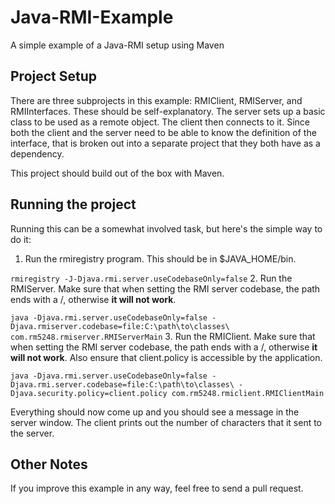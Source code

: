 # Java-RMI-Example
A simple example of a Java-RMI setup using Maven

## Project Setup

There are three subprojects in this example: RMIClient, RMIServer, and RMIInterfaces.  These should be self-explanatory.  The server sets up a basic class to be used as a remote object.  The client then connects to it.  Since both the client and the server need to be able to know the definition of the interface, that is broken out into a separate project that they both have as a dependency.

This project should build out of the box with Maven.

## Running the project

Running this can be a somewhat involved task, but here's the simple way to do it:

1. Run the rmiregistry program.  This should be in $JAVA_HOME/bin.

  ``rmiregistry -J-Djava.rmi.server.useCodebaseOnly=false``
2. Run the RMIServer.  Make sure that when setting the RMI server codebase, the path ends with a /, otherwise **it will not work**.

``java -Djava.rmi.server.useCodebaseOnly=false -Djava.rmiserver.codebase=file:C:\path\to\classes\ com.rm5248.rmiserver.RMIServerMain``
3. Run the RMIClient.  Make sure that when setting the RMI server codebase, the path ends with a /, otherwise **it will not work**.  Also ensure that client.policy is accessible by the application.

``java -Djava.rmi.server.useCodebaseOnly=false -Djava.rmi.server.codebase=file:C:\path\to\classes\ -Djava.security.policy=client.policy com.rm5248.rmiclient.RMIClientMain``

Everything should now come up and you should see a message in the server window.  The client prints out the number of characters that it sent to the server.

## Other Notes

If you improve this example in any way, feel free to send a pull request.
